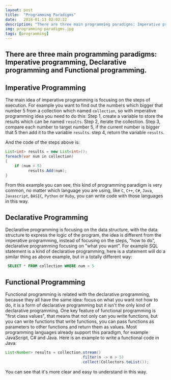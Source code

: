 ```yaml
---
layout: post
title:  "Programming Paradigms"
date:   2018-01-13 02:02:22
description: "There are three main programming paradigms: Imperative programming, Declarative programming and Functional programming."
img: programming-paradigms.jpg
tags: [programming]
---
```


## There are three main programming paradigms: Imperative programming, Declarative programming and Functional programming.

## Imperative Programming
The main idea of imperative programming is focusing on the steps of execution.
For example you want to find out the numbers which bigger that number 5 from a collection which named `collection`, so with imperative programming idea you need to do this:
Step 1, create a variable to store the results which can be named `results`.
Step 2, iterate the collection.
Step 3, compare each number to target number 5, if the current number is bigger that 5 then add it to the variable `results`.
step 4, return the variable `results`.

And the code of the steps above is:
```java
List<int> results = new List<int>();
foreach(var num in collection)
{
    if (num > 5)
          results.Add(num);
}
```
From this example you can see, this kind of programming paradigm is very common, no matter which language you are using, like `C`, `C++`, `C#`, `Java`, `Javascript`, `BASIC`, `Python` or `Ruby`, you can write code with those languages in this way.


## Declarative Programming
Declarative programming is focusing on the data structure, with the data structure to express the logic of the program, the idea is different from the imperative programming, instead of focusing on the steps, "how to do", declarative programming focusing on "what you want".
For example SQL statement is a kind of declarative programming, here is a statement will do a similar thing as above example, but in a totally different way:
```sql
 SELECT * FROM collection WHERE num > 5
```

## Functional Programming
Functional programming is related with the declarative programming, because they all have the same idea: focus on what you want not how to do, it is a form of declarative programming but it isn't the only kind of declarative programming.
One key feature of functional programming is "first class values", that means that not only can you write functions, but you can write functions that write functions, you can pass functions as parameters to other functions and return them as values.
Most programming languages already support this paradigm, for example JavaScript, C# and Java.
Here is an example to write a functional code in Java:
```java
List<Number> results = collection.stream()
                                 .filter(n -> n > 5)
                                 .collect(Collectors.toList());
```
You can see that it's more clear and easy to understand in this way.
